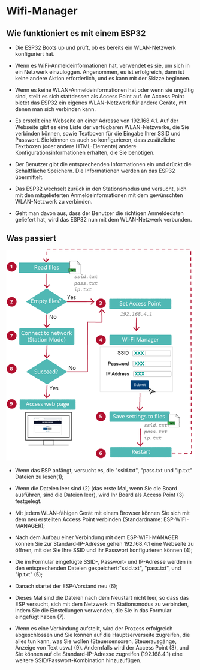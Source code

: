 # Wifi-Manager

## Wie funktioniert es mit einem ESP32

- Die ESP32 Boots up und prüft, ob es bereits ein WLAN-Netzwerk konfiguriert hat.

- Wenn es WiFi-Anmeldeinformationen hat, verwendet es sie, um sich in ein Netzwerk einzuloggen. Angenommen, es ist erfolgreich, dann ist keine andere Aktion erforderlich, und es kann mit der Skizze beginnen.

- Wenn es keine WLAN-Anmeldeinformationen hat oder wenn sie ungültig sind, stellt es sich stattdessen als Access Point auf. An Access Point bietet das ESP32 ein eigenes WLAN-Netzwerk für andere Geräte, mit denen man sich verbinden kann.

- Es erstellt eine Webseite an einer Adresse von 192.168.4.1. Auf der Webseite gibt es eine Liste der verfügbaren WLAN-Netzwerke, die Sie verbinden können, sowie Textboxen für die Eingabe Ihrer SSID und Passwort. Sie können es auch so konfigurieren, dass zusätzliche Textboxen (oder andere HTML-Elemente) andere Konfigurationsinformationen erhalten, die Sie benötigen.

- Der Benutzer gibt die entsprechenden Informationen ein und drückt die Schaltfläche Speichern. Die Informationen werden an das ESP32 übermittelt.

- Das ESP32 wechselt zurück in den Stationsmodus und versucht, sich mit den mitgelieferten Anmeldeinformationen mit dem gewünschten WLAN-Netzwerk zu verbinden.

- Geht man davon aus, dass der Benutzer die richtigen Anmeldedaten geliefert hat, wird das ESP32 nun mit dem WLAN-Netzwerk verbunden.


## Was passiert

![Flussdiagramm](image-1.png)
- Wenn das ESP anfängt, versucht es, die "ssid.txt", "pass.txt und "ip.txt" Dateien zu lesen(1);

- Wenn die Dateien leer sind (2) (das erste Mal, wenn Sie die Board ausführen, sind die Dateien leer), wird Ihr Board als Access Point (3) festgelegt.

- Mit jedem WLAN-fähigen Gerät mit einem Browser können Sie sich mit dem neu erstellten Access Point verbinden (Standardname: ESP-WIFI-MANAGER);

- Nach dem Aufbau einer Verbindung mit dem ESP-WIFI-MANAGER können Sie zur Standard-IP-Adresse gehen 192.168.4.1 eine Webseite zu öffnen, mit der Sie Ihre SSID und Ihr Passwort konfigurieren können (4);

- Die im Formular eingefügte SSID-, Passwort- und IP-Adresse werden in den entsprechenden Dateien gespeichert:"ssid.txt", "pass.txt", und "ip.txt" (5);

- Danach startet der ESP-Vorstand  neu (6);

- Dieses Mal sind die Dateien nach dem Neustart nicht leer, so dass das ESP versucht, sich mit dem Netzwerk im Stationsmodus zu verbinden, indem Sie die Einstellungen verwenden, die Sie in das Formular eingefügt haben (7).

- Wenn es eine Verbindung aufstellt, wird der Prozess erfolgreich abgeschlossen und Sie können auf die Hauptserverseite zugreifen, die alles tun kann, was Sie wollen (Steuersensoren, Steuerausgänge, Anzeige von Text usw.) (9). Andernfalls wird der Access Point (3), und Sie können auf die Standard-IP-Adresse zugreifen (192.168.4.1) eine weitere SSID/Passwort-Kombination hinzuzufügen.

